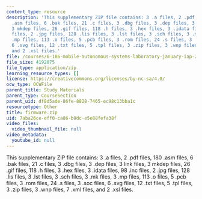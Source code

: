 ```yaml
---
content_type: resource
description: 'This supplementary ZIP file contains: 3 .a files, 2 .pdf files, 180
  .asm files, 6 .bak files, 21 .c files, 3 .dbg files, 3 .dep files, 3 link files,
  3 mkdep files, 26 .gif files, 118 .h files, 3 .hex files, 3 .idata files, 98 .inc
  files, 2 .jpg files, 128 .lis files, 3 .lst files, 3 .sch files, 3 .mk files, 3
  .mp files, 113 .o files, 5 .pcb files, 3 .rom files, 24 .s files, 3 .soc files,
  6 .svg files, 12 .txt files, 5 .tpl files, 3 .zip files, 3 .wnp files, 7 .xml files,
  and 2 .xsl files.'
file: /courses/6-186-mobile-autonomous-systems-laboratory-january-iap-2005/7aba26ceeff0ca86b0dce5e88fefa38f_firmware.zip
file_size: 4192875
file_type: application/zip
learning_resource_types: []
license: https://creativecommons.org/licenses/by-nc-sa/4.0/
ocw_type: OCWFile
parent_title: Study Materials
parent_type: CourseSection
parent_uid: df8d5ade-86fe-8828-7465-ec98c13bba1c
resourcetype: Other
title: firmware.zip
uid: 7aba26ce-eff0-ca86-b0dc-e5e88fefa38f
video_files:
  video_thumbnail_file: null
video_metadata:
  youtube_id: null
---
```

This supplementary ZIP file contains: 3 .a files, 2 .pdf files, 180 .asm files, 6 .bak files, 21 .c files, 3 .dbg files, 3 .dep files, 3 link files, 3 mkdep files, 26 .gif files, 118 .h files, 3 .hex files, 3 .idata files, 98 .inc files, 2 .jpg files, 128 .lis files, 3 .lst files, 3 .sch files, 3 .mk files, 3 .mp files, 113 .o files, 5 .pcb files, 3 .rom files, 24 .s files, 3 .soc files, 6 .svg files, 12 .txt files, 5 .tpl files, 3 .zip files, 3 .wnp files, 7 .xml files, and 2 .xsl files.
